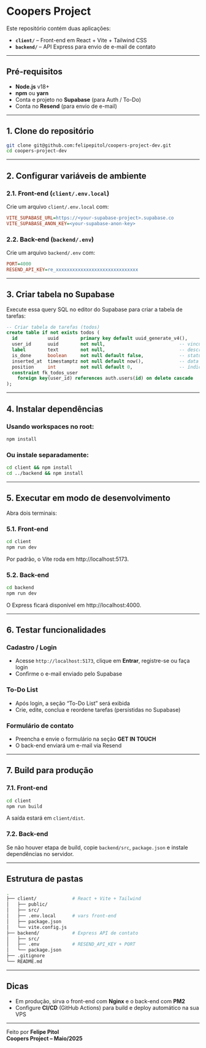 # Coopers Project

Este repositório contém duas aplicações:

- **`client/`** – Front-end em React + Vite + Tailwind CSS  
- **`backend/`** – API Express para envio de e-mail de contato

---

## Pré-requisitos

- **Node.js** v18+  
- **npm** ou **yarn**  
- Conta e projeto no **Supabase** (para Auth / To-Do)  
- Conta no **Resend** (para envio de e-mail)  

---

## 1. Clone do repositório

```bash
git clone git@github.com:felipepitol/coopers-project-dev.git
cd coopers-project-dev
```

---

## 2. Configurar variáveis de ambiente

### 2.1. Front-end (`client/.env.local`)

Crie um arquivo `client/.env.local` com:

```ini
VITE_SUPABASE_URL=https://<your-supabase-project>.supabase.co
VITE_SUPABASE_ANON_KEY=<your-supabase-anon-key>
```

### 2.2. Back-end (`backend/.env`)

Crie um arquivo `backend/.env` com:

```ini
PORT=4000
RESEND_API_KEY=re_xxxxxxxxxxxxxxxxxxxxxxxxxxxxxx
```

---

## 3. Criar tabela no Supabase

Execute essa query SQL no editor do Supabase para criar a tabela de tarefas:

```sql
-- Criar tabela de tarefas (todos)
create table if not exists todos (
  id           uuid        primary key default uuid_generate_v4(),
  user_id      uuid        not null,                           -- vinculado ao usuário supabase
  label        text        not null,                           -- descrição da tarefa
  is_done      boolean     not null default false,             -- status concluído
  inserted_at  timestamptz not null default now(),             -- data de criação
  position     int         not null default 0,                 -- índice para ordenação
  constraint fk_todos_user
    foreign key(user_id) references auth.users(id) on delete cascade
);
```

---

## 4. Instalar dependências

### Usando workspaces no root:

```bash
npm install
```

### Ou instale separadamente:

```bash
cd client && npm install
cd ../backend && npm install
```

---

## 5. Executar em modo de desenvolvimento

Abra dois terminais:

### 5.1. Front-end

```bash
cd client
npm run dev
```

Por padrão, o Vite roda em http://localhost:5173.

### 5.2. Back-end

```bash
cd backend
npm run dev
```

O Express ficará disponível em http://localhost:4000.

---

## 6. Testar funcionalidades

### Cadastro / Login

- Acesse `http://localhost:5173`, clique em **Entrar**, registre-se ou faça login  
- Confirme o e-mail enviado pelo Supabase  

### To-Do List

- Após login, a seção “To-Do List” será exibida  
- Crie, edite, conclua e reordene tarefas (persistidas no Supabase)  

### Formulário de contato

- Preencha e envie o formulário na seção **GET IN TOUCH**  
- O back-end enviará um e-mail via Resend  

---

## 7. Build para produção

### 7.1. Front-end

```bash
cd client
npm run build
```

A saída estará em `client/dist`.

### 7.2. Back-end

Se não houver etapa de build, copie `backend/src`, `package.json` e instale dependências no servidor.

---

## Estrutura de pastas

```bash
.
├── client/             # React + Vite + Tailwind
│   ├── public/
│   ├── src/
│   ├── .env.local      # vars front-end
│   ├── package.json
│   └── vite.config.js
├── backend/            # Express API de contato
│   ├── src/
│   ├── .env            # RESEND_API_KEY + PORT
│   └── package.json
├── .gitignore
└── README.md
```

---

## Dicas

- Em produção, sirva o front-end com **Nginx** e o back-end com **PM2**
- Configure **CI/CD** (GitHub Actions) para build e deploy automático na sua VPS

---

Feito por **Felipe Pitol**  
**Coopers Project – Maio/2025**
